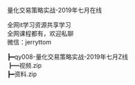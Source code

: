 量化交易策略实战-2019年七月在线

全网it学习资源共享学习<br>全网课程都有，欢迎私聊<br>微信：jerryttom<br>

┣━qy008-量化交易策略实战-2019年七月Z线<br> ┣━视频.zip<br> ┣━资料.zip